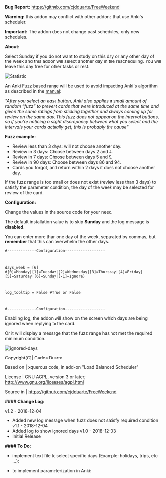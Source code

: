 <b>Bug Report:</b> https://github.com/cjdduarte/FreeWeekend

<b>Warning:</b> this addon may conflict with other addons that use Anki's scheduler.

<b>Important:</b> The addon does not change past schedules, only new schedules.

<b>About:</b>

Select Sunday if you do not want to study on this day or any other day of the week and this addon will select another day in the rescheduling.
You will leave this day free for other tasks or rest.

<img src="https://i.ibb.co/c60sYf3/statistic.jpg" alt="Statistic">	

An Anki Fuzz based range will be used to avoid impacting Anki's algorithm as described in the <a href="https://apps.ankiweb.net/docs/manual.html#what-spaced-repetition-algorithm-does-anki-use">manual</a>:

<i>"After you select an ease button, Anki also applies a small amount of random “fuzz” to prevent cards that were introduced at the same time and given the same ratings from sticking together and always coming up for review on the same day. This fuzz does not appear on the interval buttons, so if you’re noticing a slight discrepancy between what you select and the intervals your cards actually get, this is probably the cause"</i>

<b>Fuzz example:</b>
- Review less than 3 days: will not choose another day.
- Review in 3 days: Choose between days 2 and 4.
- Review in 7 days: Choose between days 5 and 9.
- Review in 90 days: Choose between days 86 and 94.
- Cards you forgot, and return within 2 days it does not choose another day.

If the fuzz range is too small or does not exist (review less than 3 days) to satisfy the parameter condition, the day of the week may be selected for review of the card.

<b>Configuration:</b>

Change the values ​​in the source code for your need.

The default installation value is to skip <b>Sunday</b> and the log message is <b>disabled</b>.

You can enter more than one day of the week, separated by commas, but <b>remember</b> that this can overwhelm the other days.

<code>#-------------Configuration------------------

days_week   = [6]       #[0]=Monday|[1]=Tuesday|[2]=Wednesday|[3]=Thursday|[4]=Friday|[5]=Saturday|[6]=Sunday|[-1]=Ignore)

log_tooltip = False     #True or False

#-------------Configuration------------------</code>

Enabling log, the addon will show on the screen which days are being ignored when replying to the card.

Or it will display a message that the fuzz range has not met the required minimum condition.

<img src="https://i.ibb.co/h9HX2FX/ignored-days.png" alt="ignored-days">

Copyright(C)| Carlos Duarte

Based on | xquercus code, in add-on "Load Balanced Scheduler"

License | GNU AGPL, version 3 or later; http://www.gnu.org/licenses/agpl.html

Source in | https://github.com/cjdduarte/FreeWeekend

<b> #### Change Log:</b>

v1.2 - 2018-12-04
- Added new log message when fuzz does not satisfy required condition
v1.1  - 2018-12-04
- Added log to show ignored days
v1.0 - 2018-12-03
- Initial Release

<b> #### To Do:</b>

- implement text file to select specific days (Example: holidays, trips, etc ...):

- to implement parameterization in Anki: